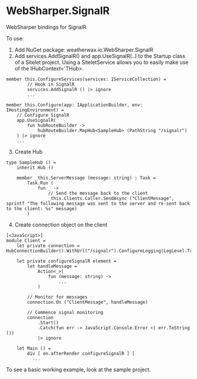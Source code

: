 # WebSharper.SignalR

WebSharper bindings for SignalR

To use:

1. Add NuGet package: weatherwax.io.WebSharper.SignalR
2. Add services.AddSignalR() and app.UseSignalR(..) to the Startup class of a Sitelet project. Using a SiteletService allows you to easily make use of the IHubContext<'THub>.

```f#
member this.ConfigureServices(services: IServiceCollection) =
        // Hook in SignalR
        services.AddSignalR () |> ignore
        ...
        
member this.Configure(app: IApplicationBuilder, env: IHostingEnvironment) =
    // Configure SignalR
    app.UseSignalR(
        fun hubRouteBuilder ->
            hubRouteBuilder.MapHub<SampleHub> (PathString "/signalr")
    ) |> ignore
    ...
```

3. Create Hub

```f#
type SampleHub () =
    inherit Hub ()

    member _this.ServerMessage (message: string) : Task =
        Task.Run (
            fun _ ->
                // Send the message back to the client
                _this.Clients.Caller.SendAsync ("ClientMessage", sprintf "The following message was sent to the server and re-sent back to the client: %s" message)
        )
```

4. Create connection object on the client

```f#
[<JavaScript>]
module Client =
    let private connection = HubConnectionBuilder().WithUrl("/signalr").ConfigureLogging(LogLevel.Trace).Build()

    let private configureSignalR element =
        let handleMessage =
            Action<_>(
                fun (message: string) ->
                    ...
            )

        // Monitor for messages
        connection.On ("ClientMessage", handleMessage)

        // Commence signal monitoring
        connection
            .Start()
            .Catch(fun err -> JavaScript.Console.Error <| err.ToString ())
            |> ignore
            
    let Main () =
        div [ on.afterRender configureSignalR ] [
          ...
```

To see a basic working example, look at the sample project.
